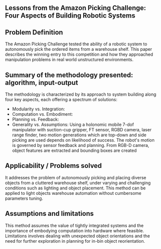 ## Lessons from the Amazon Picking Challenge: Four Aspects of Building Robotic Systems

## Problem Definition
The Amazon Picking Challenge tested the ability of a robotic system to autonomously pick the ordered items from a warehouse shelf. This paper describes the winning entry to this competition and how they approached manipulation problems in real world unstructured environments.
## Summary of the methodology presented: algorithm, input-output
The methodology is characterized by its approach to system building along four key aspects, each offering a spectrum of solutions:
- Modularity vs. Integration: 
- Computation vs. Embodiment: 
- Planning vs. Feedback: 
- Generality vs. Assumptions: 
Using a holonomic mobile 7-dof manipulator with suction-cup gripper, FT sensor, RGBD camera, laser range finder, two motion generations which are top-down and side picking are used depends on likelihood of success. The robot's motion is governed by sensor feedback and planning. From RGB-D camera, object features are extracted and bounding boxes are created  
## Applicability / Problems solved
It addresses the problem of autonomously picking and placing diverse objects from a cluttered warehouse shelf, under varying and challenging conditions such as lighting and object placement. This method can be applied to light objects warehouse automation without cumbersome parameters tuning. 
## Assumptions and limitations
This method assumes the value of tightly integrated systems and the importance of embodying computation into hardware where feasible. Limitations involves dealing with unexpected object orientations and the need for further exploration in planning for in-bin object reorientation. 